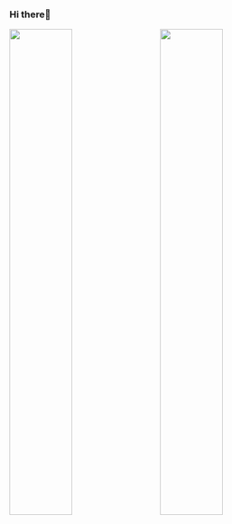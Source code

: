 ### Hi there👋

<img align="left" width="47%" src="https://github-readme-stats.vercel.app/api?username=BhagyaSree12&show_icons=true&theme=radical" />

<img align="right" width="47%" src="https://github-readme-stats.vercel.app/api/top-langs/?username=BhagyaSree12&layout=compact&theme=radical" />

